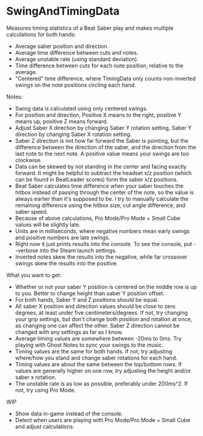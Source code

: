 # SwingAndTimingData
Measures timing statistics of a Beat Saber play and makes multiple calculations for both hands:
- Average saber position and direction.
- Average time difference between cuts and notes.
- Average unstable rate (using standard deviation).
- Time difference between cuts for each note position, relative to the average.
- "Centered" time difference, where TimingData only counts non-inverted swings on the note positions circling each hand.

Notes:
- Swing data is calculated using only centered swings.
- For position and direction, Positive X means to the right, positive Y means up, positive Z means forward.
- Adjust Saber X direction by changing Saber Y rotation setting, Saber Y direction by changing Saber X rotation setting.
- Saber Z direction is not how far forward the Saber is pointing, but the difference between the direction of the saber, and the direction from the last note to the next note. A positive value means your swings are too clockwise.
- Data can be skewed by not standing in the center and facing exactly forward. It might be helpful to subtract the headset x/z position (which can be found in BeatLeader scores) form the saber x/z positions.
- Beat Saber calculates time difference when your saber touches the hitbox instead of passing through the center of the note, so the value is always earlier than it's supposed to be. I try to manually calculate the remaining difference using the hitbox size, cut angle difference, and saber speed.
- Because of above calculations, Pro Mode/Pro Mode + Small Cube values will be slightly late.
- Units are in milliseconds, where negative numbers mean early swings and positive numbers are late swings.
- Right now it just prints results into the console. To see the console, put --verbose into the Steam launch settings.
- Inverted notes skew the results into the negative, while far crossover swings skew the results into the positive.

What you want to get:
- Whether or not your saber Y position is centered on the middle row is up to you. Better to change height than saber Y position offset.
- For both hands, Saber Y and Z positions should be equal.
- All saber X position and direction values should be close to zero degrees, at least under five centimeters/degrees. If not, try changing your grip settings, but don't change both position and rotation at once, as changing one can affect the other. Saber Z direction cannot be changed with any settings as far as I know.
- Average timing values are somewhere between -20ms to 0ms. Try playing with Ghost Notes to sync your swings to the music.
- Timing values are the same for both hands. If not, try adjusting where/how you stand and change saber rotations for each hand.
- Timing values are about the same between the top/bottom rows. If values are generally higher on one row, try adjusting the height and/or saber x rotation.
- The unstable rate is as low as possible, preferably under 200ms^2. If not, try using Pro Mode.

WIP
- Show data in-game instead of the console.
- Detect when users are playing with Pro Mode/Pro Mode + Small Cube and adjust calculations.
